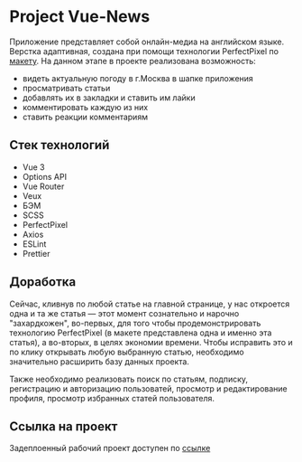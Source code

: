# Project Vue-News

Приложение представляет собой онлайн-медиа на английском языке. Верстка адаптивная, создана при помощи технологии PerfectPixel по [макету](https://www.figma.com/design/BuIczXxASo8GMwvGTnw4Bh/Universal?node-id=1-667&t=JxZbNKPvi4orIWUh-0). На данном этапе в проекте реализована возможность:

- видеть актуальную погоду в г.Москва в шапке приложения
- просматривать статьи
- добавлять их в закладки и ставить им лайки
- комментировать каждую из них
- ставить реакции комментариям

## Стек технологий

- Vue 3
- Options API
- Vue Router
- Veux
- БЭМ
- SCSS
- PerfectPixel
- Axios
- ESLint
- Prettier

## Доработка

Сейчас, кливнув по любой статье на главной странице, у нас откроется одна и та же статья — этот момент сознательно и нарочно "захардкожен", во-первых, для того чтобы продемонстрировать технологию PerfectPixel (в макете представлена одна и именно эта статья), а во-вторых, в целях экономии времени. Чтобы исправить это и по клику открывать любую выбранную статью, необходимо значительно расширить базу данных проекта.

Также необходимо реализовать поиск по статьям, подписку, регистрацию и авторизацию пользоватей, просмотр и редактирование профиля, просмотр избранных статей пользователя.

## Ссылка на проект

Задеплоенный рабочий проект доступен по [ссылке](https://vue-news-ten.vercel.app/)
